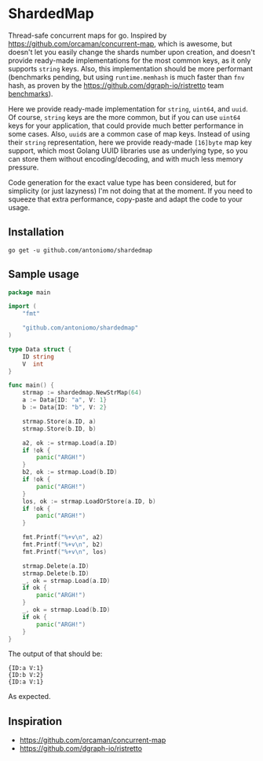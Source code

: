 # ShardedMap

Thread-safe concurrent maps for go. Inspired by
https://github.com/orcaman/concurrent-map, which is awesome, but doesn't let you
easily change the shards number upon creation, and doesn't provide ready-made
implementations for the most common keys, as it only supports `string` keys.
Also, this implementation should be more performant (benchmarks pending, but
using `runtime.memhash` is much faster than `fnv` hash, as proven by the
https://github.com/dgraph-io/ristretto team
[benchmarks](https://github.com/dgraph-io/ristretto/blob/master/z/rtutil_test.go)).

Here we provide ready-made implementation for `string`, `uint64`,
and `uuid`. Of course, `string` keys are the more common, but if you can use
`uint64` keys for your application, that could provide much better performance
in some cases. Also, `uuid`s are a common case of map keys. Instead of using
their `string` representation, here we provide ready-made `[16]byte` map key
support, which most Golang UUID libraries use as underlying type, so you can
store them without encoding/decoding, and with much less memory pressure.

Code generation for the exact value type has been considered, but for simplicity
(or just lazyness) I'm not doing that at the moment. If you need to squeeze that
extra performance, copy-paste and adapt the code to your usage.

## Installation

`go get -u github.com/antoniomo/shardedmap`

## Sample usage

```go
package main

import (
	"fmt"

	"github.com/antoniomo/shardedmap"
)

type Data struct {
	ID string
	V  int
}

func main() {
	strmap := shardedmap.NewStrMap(64)
	a := Data{ID: "a", V: 1}
	b := Data{ID: "b", V: 2}

	strmap.Store(a.ID, a)
	strmap.Store(b.ID, b)

	a2, ok := strmap.Load(a.ID)
	if !ok {
		panic("ARGH!")
	}
	b2, ok := strmap.Load(b.ID)
	if !ok {
		panic("ARGH!")
	}
	los, ok := strmap.LoadOrStore(a.ID, b)
	if !ok {
		panic("ARGH!")
	}

	fmt.Printf("%+v\n", a2)
	fmt.Printf("%+v\n", b2)
	fmt.Printf("%+v\n", los)

	strmap.Delete(a.ID)
	strmap.Delete(b.ID)
	_, ok = strmap.Load(a.ID)
	if ok {
		panic("ARGH!")
	}
	_, ok = strmap.Load(b.ID)
	if ok {
		panic("ARGH!")
	}
}

```

The output of that should be:

```
{ID:a V:1}
{ID:b V:2}
{ID:a V:1}
```

As expected.

## Inspiration

- https://github.com/orcaman/concurrent-map
- https://github.com/dgraph-io/ristretto
